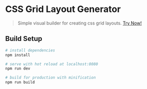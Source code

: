# CSS Grid Layout Generator

> Simple visual builder for creating css grid layouts. [Try Now!](http://css-grid-builder.octrace.store)

## Build Setup

``` bash
# install dependencies
npm install

# serve with hot reload at localhost:8080
npm run dev

# build for production with minification
npm run build
```
